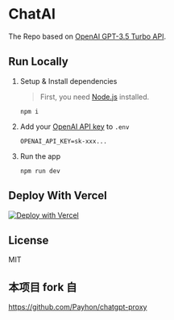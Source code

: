# ChatAI

The Repo based on [OpenAI GPT-3.5 Turbo API](https://platform.openai.com/docs/guides/chat).

## Run Locally

1. Setup & Install dependencies

   > First, you need [Node.js](https://nodejs.org/) installed.

   ```shell
   npm i
   ```

2. Add your [OpenAI API key](https://platform.openai.com/account/api-keys) to `.env`
   ```
   OPENAI_API_KEY=sk-xxx...
   ```
3. Run the app
   ```shell
   npm run dev
   ```

## Deploy With Vercel

[![Deploy with Vercel](https://vercel.com/button)](https://vercel.com/new/clone?repository-url=https%3A%2F%2Fgithub.com%2Fninvfeng%2Fchatgpt&env=OPENAI_API_KEY&envDescription=OpenAI%20API%20Key&envLink=https%3A%2F%2Fplatform.openai.com%2Faccount%2Fapi-keys)

## License

MIT

## 本项目 fork 自

https://github.com/Payhon/chatgpt-proxy